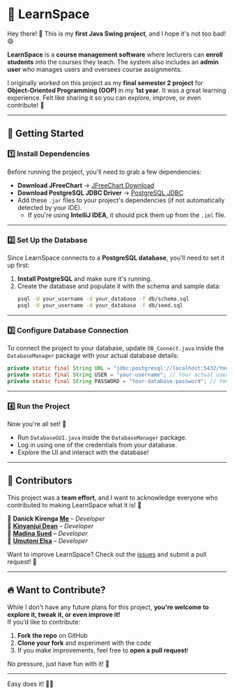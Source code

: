 # 🚀 LearnSpace  

Hey there! 👋 This is my **first Java Swing project**, and I hope it's not too bad! 😄  

**LearnSpace** is a **course management software** where lecturers can **enroll students** into the courses they teach. The system also includes an **admin user** who manages users and oversees course assignments.  

I originally worked on this project as my **final semester 2 project** for **Object-Oriented Programming (OOP)** in my **1st year**. It was a great learning experience. Felt like sharing it so you can explore, improve, or even contribute! 🚀  

---

## 📌 Getting Started  

### 1️⃣ Install Dependencies  
Before running the project, you'll need to grab a few dependencies:  

- **Download JFreeChart** → [JFreeChart Download](https://sourceforge.net/projects/jfreechart/)  
- **Download PostgreSQL JDBC Driver** → [PostgreSQL JDBC](https://jdbc.postgresql.org/)  
- Add these `.jar` files to your project's dependencies (if not automatically detected by your IDE).  
  - If you're using **IntelliJ IDEA**, it should pick them up from the `.iml` file.  

---

### 2️⃣ Set Up the Database  
Since LearnSpace connects to a **PostgreSQL database**, you'll need to set it up first:  

1. **Install PostgreSQL** and make sure it's running.  
2. Create the database and populate it with the schema and sample data:  
   ```bash
   psql -U your_username -d your_database -f db/schema.sql
   psql -U your_username -d your_database -f db/seed.sql
   ```

---

### 3️⃣ Configure Database Connection  
To connect the project to your database, update `DB_Connect.java` inside the `DatabaseManager` package with your actual database details:  

```java
private static final String URL = "jdbc:postgresql://localhost:5432/Your-database-name"; // Use your actual database name
private static final String USER = "your-username"; // Your actual username
private static final String PASSWORD = "Your-database-password"; // Your actual password
```

---

### 4️⃣ Run the Project  
Now you're all set! 🎉  

- Run `DatabaseGUI.java` inside the `DatabaseManager` package.  
- Log in using one of the credentials from your database.  
- Explore the UI and interact with the database!  

---

## 🤝 Contributors  

This project was a **team effort**, and I want to acknowledge everyone who contributed to making LearnSpace what it is! 🌟  

👤 **Danick Kirenga [Me](https://github.com/kdanick)** – *Developer*  
👤 **[Kinyanjui Dean](https://github.com/Kinyanjui-Dean)** – *Developer*  
👤 **[Madina Sued](https://github.com/Madina2028)** – *Developer*   
👤 **[Umutoni Elsa](https://github.com/Umutoni-elsa)** – *Developer*  

Want to improve LearnSpace? Check out the [issues](https://github.com/kdanick/LearnSpace-Course-Manager/issues) and submit a pull request! 🚀  

---

## 🔥 Want to Contribute?  

While I don't have any future plans for this project, **you're welcome to explore it, tweak it, or even improve it!**  
If you’d like to contribute:  

1. **Fork the repo** on GitHub  
2. **Clone your fork** and experiment with the code  
3. If you make improvements, feel free to **open a pull request**!  

No pressure, just have fun with it! 🎉  

---

Easy does it! 🌚🎶
